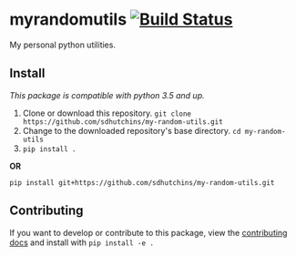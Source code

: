 # myrandomutils  [![Build Status](https://travis-ci.org/sdhutchins/my-random-utils.svg?branch=master)](https://travis-ci.org/sdhutchins/my-random-utils)  
My personal python utilities.

## Install
*This package is compatible with python 3.5 and up.*

1. Clone or download this repository. `git clone https://github.com/sdhutchins/my-random-utils.git`
2. Change to the downloaded repository's base directory. `cd my-random-utils`
3. `pip install .`

**OR**  
  
`pip install git+https://github.com/sdhutchins/my-random-utils.git`



## Contributing
If you want to develop or contribute to this package, view the [contributing docs](https://github.com/sdhutchins/my-random-utils/blob/master/CONTRIBUTING.rst) and install with `pip install -e .`


